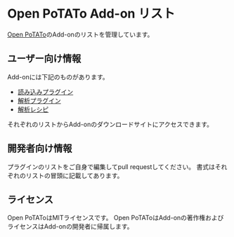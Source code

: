 # Open PoTATo Add-on リスト

[Open PoTATo](https://github.com/hkwgc/open-potato)のAdd-onのリストを管理しています。

## ユーザー向け情報

Add-onには下記のものがあります。

- [読み込みプラグイン](https://github.com/hkwgc/open-potato-add-on-lists/list-prepro.md)
- [解析プラグイン](https://github.com/hkwgc/open-potato-add-on-lists/list-plugin.md)
- [解析レシピ](https://github.com/hkwgc/open-potato-add-on-lists/list-recipe.md)

それぞれのリストからAdd-onのダウンロードサイトにアクセスできます。

## 開発者向け情報

プラグインのリストをご自身で編集してpull requestしてください。
書式はそれぞれのリストの冒頭に記載してあります。

## ライセンス
Open PoTAToはMITライセンスです。
Open PoTAToはAdd-onの著作権およびライセンスはAdd-onの開発者に帰属します。


